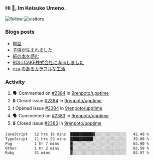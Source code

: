 ### Hi 👋, Im Keisuke Umeno.

<!--
**9renpoto/9renpoto** is a ✨ _special_ ✨ repository because its `README.md` (this file) appears on your GitHub profile.

Here are some ideas to get you started:

- 🔭 I’m currently working on ...
- 🌱 I’m currently learning ...
- 👯 I’m looking to collaborate on ...
- 🤔 I’m looking for help with ...
- 💬 Ask me about ...
- 📫 How to reach me: ...
- 😄 Pronouns: ...
- ⚡ Fun fact: ...
-->

![follow](https://img.shields.io/github/followers/9renpoto?label=Follow&style=social)
![visitors](https://komarev.com/ghpvc/?username=9renpoto&label=Profile%20views&color=0e75b6&style=flat)

### Blogs posts

<!-- BLOG-POST-LIST:START -->
- [朝型](https://9renpoto.win/entry/2024/05/29/im-an-early)
- [子供が生まれました](https://9renpoto.win/entry/2024/04/18/hello-world)
- [紙の本を読む](https://9renpoto.win/entry/2024/02/25/reading-papar-book)
- [ROLLCAKE株式会社にJoinしました](https://9renpoto.win/entry/2024/02/11/join)
- [eza のあるカラフルな生活](https://9renpoto.win/entry/2024/02/01/eza)
<!-- BLOG-POST-LIST:END -->

### Activity

<!--START_SECTION:activity-->
1. 🗣 Commented on [#2384](https://github.com/9renpoto/upptime/issues/2384#issuecomment-2180006384) in [9renpoto/upptime](https://github.com/9renpoto/upptime)
2. 🔒 Closed issue [#2384](https://github.com/9renpoto/upptime/issues/2384) in [9renpoto/upptime](https://github.com/9renpoto/upptime)
3. ❗ Opened issue [#2384](https://github.com/9renpoto/upptime/issues/2384) in [9renpoto/upptime](https://github.com/9renpoto/upptime)
4. 🗣 Commented on [#2383](https://github.com/9renpoto/upptime/issues/2383#issuecomment-2179875335) in [9renpoto/upptime](https://github.com/9renpoto/upptime)
5. 🔒 Closed issue [#2383](https://github.com/9renpoto/upptime/issues/2383) in [9renpoto/upptime](https://github.com/9renpoto/upptime)
<!--END_SECTION:activity-->

<!--START_SECTION:waka-->

```txt
JavaScript   12 hrs 16 mins  ██████████▓░░░░░░░░░░░░░░   42.49 %
TypeScript   11 hrs 29 mins  ██████████░░░░░░░░░░░░░░░   39.80 %
Pug          1 hr 7 mins     █░░░░░░░░░░░░░░░░░░░░░░░░   03.90 %
Other        1 hr 2 mins     █░░░░░░░░░░░░░░░░░░░░░░░░   03.59 %
Ruby         51 mins         ▓░░░░░░░░░░░░░░░░░░░░░░░░   02.97 %
```

<!--END_SECTION:waka-->
